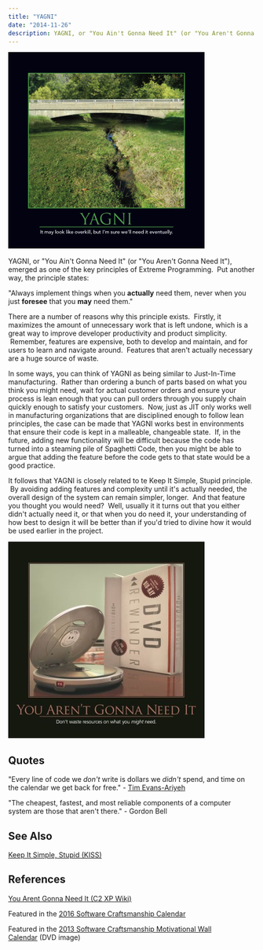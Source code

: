 ```yaml
---
title: "YAGNI"
date: "2014-11-26"
description: YAGNI, or "You Ain't Gonna Need It" (or "You Aren't Gonna Need It"), emerged as one of the key principles of Extreme Programming.
---
```


![YAGNI](images/yagni-400x400.png)

YAGNI, or "You Ain't Gonna Need It" (or "You Aren't Gonna Need It"), emerged as one of the key principles of Extreme Programming.  Put another way, the principle states:

"Always implement things when you **actually** need them, never when you just **foresee** that you **may** need them."

There are a number of reasons why this principle exists.  Firstly, it maximizes the amount of unnecessary work that is left undone, which is a great way to improve developer productivity and product simplicity.  Remember, features are expensive, both to develop and maintain, and for users to learn and navigate around.  Features that aren't actually necessary are a huge source of waste.

In some ways, you can think of YAGNI as being similar to Just-In-Time manufacturing.  Rather than ordering a bunch of parts based on what you think you might need, wait for actual customer orders and ensure your process is lean enough that you can pull orders through you supply chain quickly enough to satisfy your customers.  Now, just as JIT only works well in manufacturing organizations that are disciplined enough to follow lean principles, the case can be made that YAGNI works best in environments that ensure their code is kept in a malleable, changeable state.  If, in the future, adding new functionality will be difficult because the code has turned into a steaming pile of Spaghetti Code, then you might be able to argue that adding the feature before the code gets to that state would be a good practice.

It follows that YAGNI is closely related to te Keep It Simple, Stupid principle.  By avoiding adding features and complexity until it's actually needed, the overall design of the system can remain simpler, longer.  And that feature you thought you would need?  Well, usually it it turns out that you either didn't actually need it, or that when you do need it, your understanding of how best to design it will be better than if you'd tried to divine how it would be used earlier in the project.

![You-Arent-Gonna-Need-It-Oct-2013](images/yagni2013-400x400.jpg)

## Quotes

"Every line of code we _don't_ write is dollars we _didn't_ spend, and time on the calendar we get back for free." - [Tim Evans-Ariyeh](http://improbabletruths.com/the-code-you-dont-write)

"The cheapest, fastest, and most reliable components of a computer system are those that aren't there." - Gordon Bell

## See Also

[Keep It Simple, Stupid (KISS)](/keep-it-simple)

## References

[You Arent Gonna Need It (C2 XP Wiki)](http://c2.com/xp/YouArentGonnaNeedIt.html)

Featured in the [2016 Software Craftsmanship Calendar](http://amzn.to/1NI2m22)

Featured in the [2013 Software Craftsmanship Motivational Wall Calendar](http://bit.ly/SC_2013) (DVD image)
